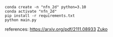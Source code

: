 ```
conda create -n "nfn_2d" python=3.10
conda activate "nfn_2d"
pip install -r requirements.txt
python main.py
```

references:
https://arxiv.org/pdf/2111.08933
<a href="https://zuko.readthedocs.io/en/stable/index.html">Zuko</a>
